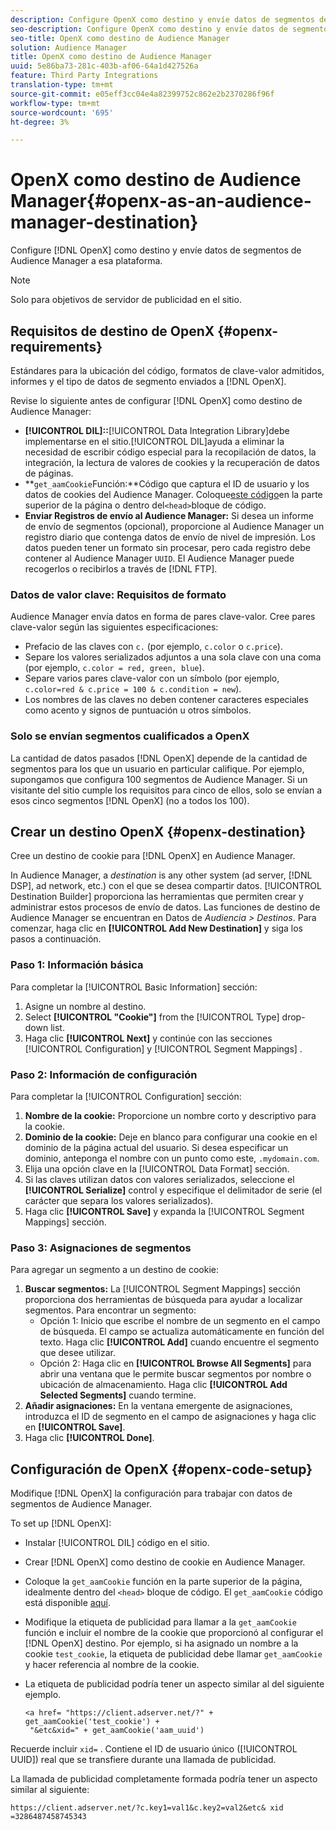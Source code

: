 ```yaml
---
description: Configure OpenX como destino y envíe datos de segmentos de Audience Manager a esa plataforma.
seo-description: Configure OpenX como destino y envíe datos de segmentos de Audience Manager a esa plataforma.
seo-title: OpenX como destino de Audience Manager
solution: Audience Manager
title: OpenX como destino de Audience Manager
uuid: 5e86ba73-281c-403b-af06-64a1d427526a
feature: Third Party Integrations
translation-type: tm+mt
source-git-commit: e05eff3cc04e4a82399752c862e2b2370286f96f
workflow-type: tm+mt
source-wordcount: '695'
ht-degree: 3%

---
```



# OpenX como destino de Audience Manager{#openx-as-an-audience-manager-destination}

Configure [!DNL OpenX] como destino y envíe datos de segmentos de Audience Manager a esa plataforma.

>[!NOTE]
>
>Solo para objetivos de servidor de publicidad en el sitio.

## Requisitos de destino de OpenX {#openx-requirements}

Estándares para la ubicación del código, formatos de clave-valor admitidos, informes y el tipo de datos de segmento enviados a [!DNL OpenX].

<!-- aam-openx-requirements.xml -->

Revise lo siguiente antes de configurar [!DNL OpenX] como destino de Audience Manager:

* **[!UICONTROL DIL]::**[!UICONTROL Data Integration Library]debe implementarse en el sitio.[!UICONTROL DIL]ayuda a eliminar la necesidad de escribir código especial para la recopilación de datos, la integración, la lectura de valores de cookies y la recuperación de datos de páginas.
* **`get_aamCookie`Función:**Código que captura el ID de usuario y los datos de cookies del Audience Manager. Coloque[este código](../../features/destinations/get-aam-cookie-code.md)en la parte superior de la página o dentro del`<head>`bloque de código.
* **Enviar Registros de envío al Audience Manager:** Si desea un informe de envío de segmentos (opcional), proporcione al Audience Manager un registro diario que contenga datos de envío de nivel de impresión. Los datos pueden tener un formato sin procesar, pero cada registro debe contener al Audience Manager `UUID`. El Audience Manager puede recogerlos o recibirlos a través de [!DNL FTP].

### Datos de valor clave: Requisitos de formato

Audience Manager envía datos en forma de pares clave-valor. Cree pares clave-valor según las siguientes especificaciones:

* Prefacio de las claves con `c.` (por ejemplo, `c.color` o `c.price`).
* Separe los valores serializados adjuntos a una sola clave con una coma (por ejemplo, `c.color = red, green, blue`).
* Separe varios pares clave-valor con un símbolo (por ejemplo, `c.color=red & c.price = 100 & c.condition = new`).
* Los nombres de las claves no deben contener caracteres especiales como acento y signos de puntuación u otros símbolos.

### Solo se envían segmentos cualificados a OpenX

La cantidad de datos pasados [!DNL OpenX] depende de la cantidad de segmentos para los que un usuario en particular califique. Por ejemplo, supongamos que configura 100 segmentos de Audience Manager. Si un visitante del sitio cumple los requisitos para cinco de ellos, solo se envían a esos cinco segmentos [!DNL OpenX] (no a todos los 100).

## Crear un destino OpenX {#openx-destination}

Cree un destino de cookie para [!DNL OpenX] en Audience Manager.

<!-- aam-openx-destination.xml -->

In Audience Manager, a *destination* is any other system (ad server, [!DNL DSP], ad network, etc.) con el que se desea compartir datos. [!UICONTROL Destination Builder] proporciona las herramientas que permiten crear y administrar estos procesos de envío de datos. Las funciones de destino de Audience Manager se encuentran en Datos de *Audiencia > Destinos*. Para comenzar, haga clic en **[!UICONTROL Add New Destination]** y siga los pasos a continuación.

### Paso 1: Información básica

Para completar la [!UICONTROL Basic Information] sección:

1. Asigne un nombre al destino.
1. Select **[!UICONTROL "Cookie"]** from the [!UICONTROL Type] drop-down list.
1. Haga clic **[!UICONTROL Next]** y continúe con las secciones [!UICONTROL Configuration] y [!UICONTROL Segment Mappings] .

### Paso 2: Información de configuración

Para completar la [!UICONTROL Configuration] sección:

1. **Nombre de la cookie:** Proporcione un nombre corto y descriptivo para la cookie.
1. **Dominio de la cookie:** Deje en blanco para configurar una cookie en el dominio de la página actual del usuario. Si desea especificar un dominio, anteponga el nombre con un punto como este, `.mydomain.com`.
1. Elija una opción clave en la [!UICONTROL Data Format] sección.
1. Si las claves utilizan datos con valores serializados, seleccione el **[!UICONTROL Serialize]** control y especifique el delimitador de serie (el carácter que separa los valores serializados).
1. Haga clic **[!UICONTROL Save]** y expanda la [!UICONTROL Segment Mappings] sección.

### Paso 3: Asignaciones de segmentos

Para agregar un segmento a un destino de cookie:

1. **Buscar segmentos:** La [!UICONTROL Segment Mappings] sección proporciona dos herramientas de búsqueda para ayudar a localizar segmentos. Para encontrar un segmento:
   * Opción 1: Inicio que escribe el nombre de un segmento en el campo de búsqueda. El campo se actualiza automáticamente en función del texto. Haga clic **[!UICONTROL Add]** cuando encuentre el segmento que desee utilizar.
   * Opción 2: Haga clic en **[!UICONTROL Browse All Segments]** para abrir una ventana que le permite buscar segmentos por nombre o ubicación de almacenamiento. Haga clic **[!UICONTROL Add Selected Segments]** cuando termine.
1. **Añadir asignaciones:** En la ventana emergente de asignaciones, introduzca el ID de segmento en el campo de asignaciones y haga clic en **[!UICONTROL Save]**.
1. Haga clic **[!UICONTROL Done]**.

## Configuración de OpenX {#openx-code-setup}

Modifique [!DNL OpenX] la configuración para trabajar con datos de segmentos de Audience Manager.

<!-- aam-openx-code.xml -->

To set up [!DNL OpenX]:

* Instalar [!UICONTROL DIL] código en el sitio.
* Crear [!DNL OpenX] como destino de cookie en Audience Manager.
* Coloque la `get_aamCookie` función en la parte superior de la página, idealmente dentro del `<head>` bloque de código. El `get_aamCookie` código está disponible [aquí](../../features/destinations/get-aam-cookie-code.md).
* Modifique la etiqueta de publicidad para llamar a la `get_aamCookie` función e incluir el nombre de la cookie que proporcionó al configurar el [!DNL OpenX] destino. Por ejemplo, si ha asignado un nombre a la cookie `test_cookie`, la etiqueta de publicidad debe llamar `get_aamCookie` y hacer referencia al nombre de la cookie.
* La etiqueta de publicidad podría tener un aspecto similar al del siguiente ejemplo.

   ```
   <a href= "https://client.adserver.net/?" + get_aamCookie('test_cookie') +
    "&etc&xid=" + get_aamCookie('aam_uuid')
   ```

Recuerde incluir `xid=` . Contiene el ID de usuario único ([!UICONTROL UUID]) real que se transfiere durante una llamada de publicidad.

La llamada de publicidad completamente formada podría tener un aspecto similar al siguiente:

```
https://client.adserver.net/?c.key1=val1&c.key2=val2&etc& xid =3286487458745343
```
